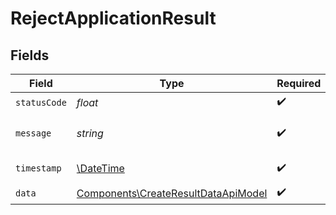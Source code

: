 # RejectApplicationResult


## Fields

| Field                                                                                      | Type                                                                                       | Required                                                                                   | Description                                                                                | Example                                                                                    |
| ------------------------------------------------------------------------------------------ | ------------------------------------------------------------------------------------------ | ------------------------------------------------------------------------------------------ | ------------------------------------------------------------------------------------------ | ------------------------------------------------------------------------------------------ |
| `statusCode`                                                                               | *float*                                                                                    | :heavy_check_mark:                                                                         | N/A                                                                                        | 200                                                                                        |
| `message`                                                                                  | *string*                                                                                   | :heavy_check_mark:                                                                         | N/A                                                                                        | Application rejected successfully.                                                         |
| `timestamp`                                                                                | [\DateTime](https://www.php.net/manual/en/class.datetime.php)                              | :heavy_check_mark:                                                                         | N/A                                                                                        | 2021-01-01T01:01:01.000Z                                                                   |
| `data`                                                                                     | [Components\CreateResultDataApiModel](../../Models/Components/CreateResultDataApiModel.md) | :heavy_check_mark:                                                                         | N/A                                                                                        |                                                                                            |